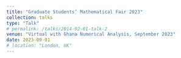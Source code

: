 ```yaml
---
title: "Graduate Students’ Mathematical Fair 2023"
collection: talks
type: "Talk"
# permalink: /talks/2014-02-01-talk-2
venue: "Virtual with Ghana Numerical Analysis, September 2023"
date: 2023-09-01
# location: "London, UK"
---
```


<!-- [More information here](http://example2.com)

This is a description of your talk, which is a markdown files that can be all markdown-ified like any other post. Yay markdown! -->
